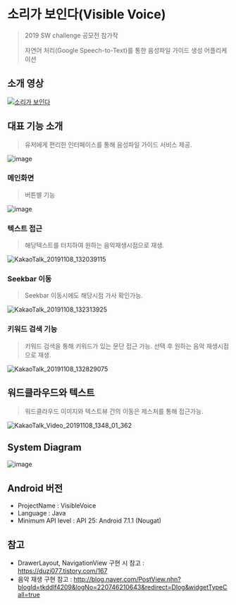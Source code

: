 # 소리가 보인다(Visible Voice)

> 2019 SW challenge 공모전 참가작
>
> 자연어 처리(Google Speech-to-Text)를 통한 음성파일 가이드 생성 어플리케이션

## 소개 영상

[![소리가 보인다](https://user-images.githubusercontent.com/36303777/68453691-b4ec5500-0239-11ea-8dcc-2fedfa2b58e3.png)](https://youtu.be/dTMh03qzab4 "Everything Is AWESOME")

## 대표 기능 소개

> 유저에게 편리한 인터페이스를 통해 음성파일 가이드 서비스 제공. 

![image](https://user-images.githubusercontent.com/36303777/68439799-4ba21d00-020c-11ea-8fa8-2376b1886e71.png)



### 메인화면

> 버튼별 기능

![image](https://user-images.githubusercontent.com/36303777/68449859-24f3de80-022c-11ea-92db-b28f4487eb6c.png)



### 텍스트 접근

> 해당텍스트를 터치하여 원하는 음악재생시점으로 재생.

![KakaoTalk_20191108_132039115](https://user-images.githubusercontent.com/36303777/68450175-6b960880-022d-11ea-97dd-a2fac8b575ae.gif)



### Seekbar 이동

> Seekbar 이동시에도 해당시점 가사 확인가능.

![KakaoTalk_20191108_132313925](https://user-images.githubusercontent.com/36303777/68450237-a861ff80-022d-11ea-864b-845e71916a2b.gif)

### 키워드 검색 기능

> 키워드 검색을 통해 키워드가 있는 문단 접근 가능. 선택 후 원하는 음악 재생시점으로 재생.

![KakaoTalk_20191108_132829075](https://user-images.githubusercontent.com/36303777/68450254-b6b01b80-022d-11ea-9cee-b4c7ad0f5f9b.gif)

## 워드클라우드와 텍스트

> 워드클라우드 이미지와 텍스트뷰 간의 이동은 제스처를 통해 접근가능.

![KakaoTalk_Video_20191108_1348_01_362](https://user-images.githubusercontent.com/36303777/68450514-b2383280-022e-11ea-9887-720e7b662479.gif)



## System Diagram

![image](https://user-images.githubusercontent.com/36303777/68442134-6af07880-0213-11ea-8cfc-444505fedd3b.png)







## Android 버전

- ProjectName : VisibleVoice
- Language : Java
- Minimum API level : API 25: Android 7.1.1 (Nougat)

## 참고
- DrawerLayout, NavigationView 구현 시 참고 :  https://duzi077.tistory.com/167
- 음악 재생 구현 참고 :  http://blog.naver.com/PostView.nhn?blogId=tkddlf4209&logNo=220746210643&redirect=Dlog&widgetTypeCall=true
